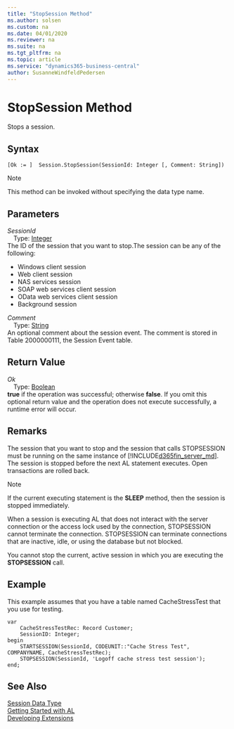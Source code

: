 ```yaml
---
title: "StopSession Method"
ms.author: solsen
ms.custom: na
ms.date: 04/01/2020
ms.reviewer: na
ms.suite: na
ms.tgt_pltfrm: na
ms.topic: article
ms.service: "dynamics365-business-central"
author: SusanneWindfeldPedersen
---
```

[//]: # (START>DO_NOT_EDIT)
[//]: # (IMPORTANT:Do not edit any of the content between here and the END>DO_NOT_EDIT.)
[//]: # (Any modifications should be made in the .xml files in the ModernDev repo.)
# StopSession Method
Stops a session.


## Syntax
```
[Ok := ]  Session.StopSession(SessionId: Integer [, Comment: String])
```
> [!NOTE]  
> This method can be invoked without specifying the data type name.  
## Parameters
*SessionId*  
&emsp;Type: [Integer](../integer/integer-data-type.md)  
The ID of the session that you want to stop.The session can be any of the following:
-   Windows client session
-   Web client session
-   NAS services session
-   SOAP web services client session
-   OData web services client session
-   Background session
          
*Comment*  
&emsp;Type: [String](../string/string-data-type.md)  
An optional comment about the session event. The comment is stored in Table 2000000111, the Session Event table.
          


## Return Value
*Ok*  
&emsp;Type: [Boolean](../boolean/boolean-data-type.md)  
**true** if the operation was successful; otherwise **false**.  If you omit this optional return value and the operation does not execute successfully, a runtime error will occur.    


[//]: # (IMPORTANT: END>DO_NOT_EDIT)

## Remarks  
 The session that you want to stop and the session that calls STOPSESSION must be running on the same instance of [!INCLUDE[d365fin_server_md](../../includes/d365fin_server_md.md)]. The session is stopped before the next AL statement executes. Open transactions are rolled back.  

> [!NOTE]  
>  If the current executing statement is the **SLEEP** method, then the session is stopped immediately.  

 When a session is executing AL that does not interact with the server connection or the access lock used by the connection, STOPSESSION cannot terminate the connection. STOPSESSION can terminate connections that are inactive, idle, or using the database but not blocked.  

 You cannot stop the current, active session in which you are executing the **STOPSESSION** call.  

## Example  
 This example assumes that you have a table named CacheStressTest that you use for testing.  

```
var
    CacheStressTestRec: Record Customer;
    SessionID: Integer;
begin
    STARTSESSION(SessionId, CODEUNIT::"Cache Stress Test", COMPANYNAME, CacheStressTestRec);  
    STOPSESSION(SessionId, 'Logoff cache stress test session');  
end;

```

## See Also
[Session Data Type](session-data-type.md)  
[Getting Started with AL](../../devenv-get-started.md)  
[Developing Extensions](../../devenv-dev-overview.md)